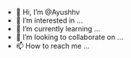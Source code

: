 - 👋 Hi, I’m @Ayushhv
- 👀 I’m interested in ...
- 🌱 I’m currently learning ...
- 💞️ I’m looking to collaborate on ...
- 📫 How to reach me ...

<!---
Ayushhv/Ayushhv is a ✨ special ✨ repository because its `README.md` (this file) appears on your GitHub profile.
You can click the Preview link to take a look at your changes.
--->
